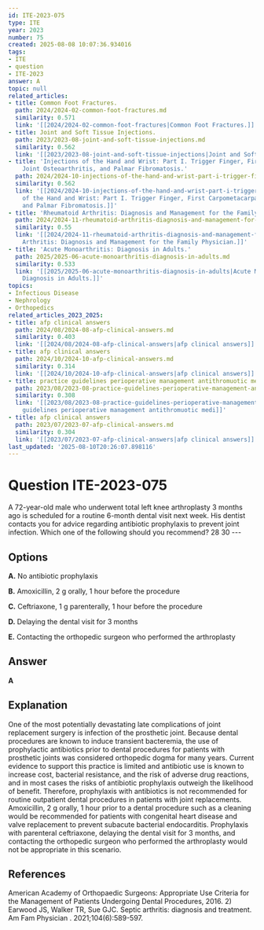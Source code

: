 ```yaml
---
id: ITE-2023-075
type: ITE
year: 2023
number: 75
created: 2025-08-08 10:07:36.934016
tags:
- ITE
- question
- ITE-2023
answer: A
topic: null
related_articles:
- title: Common Foot Fractures.
  path: 2024/2024-02-common-foot-fractures.md
  similarity: 0.571
  link: '[[2024/2024-02-common-foot-fractures|Common Foot Fractures.]]'
- title: Joint and Soft Tissue Injections.
  path: 2023/2023-08-joint-and-soft-tissue-injections.md
  similarity: 0.562
  link: '[[2023/2023-08-joint-and-soft-tissue-injections|Joint and Soft Tissue Injections.]]'
- title: 'Injections of the Hand and Wrist: Part I. Trigger Finger, First Carpometacarpal
    Joint Osteoarthritis, and Palmar Fibromatosis.'
  path: 2024/2024-10-injections-of-the-hand-and-wrist-part-i-trigger-finger-first.md
  similarity: 0.562
  link: '[[2024/2024-10-injections-of-the-hand-and-wrist-part-i-trigger-finger-first|Injections
    of the Hand and Wrist: Part I. Trigger Finger, First Carpometacarpal Joint Osteoarthritis,
    and Palmar Fibromatosis.]]'
- title: 'Rheumatoid Arthritis: Diagnosis and Management for the Family Physician.'
  path: 2024/2024-11-rheumatoid-arthritis-diagnosis-and-management-for-the-family.md
  similarity: 0.55
  link: '[[2024/2024-11-rheumatoid-arthritis-diagnosis-and-management-for-the-family|Rheumatoid
    Arthritis: Diagnosis and Management for the Family Physician.]]'
- title: 'Acute Monoarthritis: Diagnosis in Adults.'
  path: 2025/2025-06-acute-monoarthritis-diagnosis-in-adults.md
  similarity: 0.533
  link: '[[2025/2025-06-acute-monoarthritis-diagnosis-in-adults|Acute Monoarthritis:
    Diagnosis in Adults.]]'
topics:
- Infectious Disease
- Nephrology
- Orthopedics
related_articles_2023_2025:
- title: afp clinical answers
  path: 2024/08/2024-08-afp-clinical-answers.md
  similarity: 0.403
  link: '[[2024/08/2024-08-afp-clinical-answers|afp clinical answers]]'
- title: afp clinical answers
  path: 2024/10/2024-10-afp-clinical-answers.md
  similarity: 0.314
  link: '[[2024/10/2024-10-afp-clinical-answers|afp clinical answers]]'
- title: practice guidelines perioperative management antithromuotic medi
  path: 2023/08/2023-08-practice-guidelines-perioperative-management-antithrombotic-medi.md
  similarity: 0.308
  link: '[[2023/08/2023-08-practice-guidelines-perioperative-management-antithrombotic-medi|practice
    guidelines perioperative management antithromuotic medi]]'
- title: afp clinical answers
  path: 2023/07/2023-07-afp-clinical-answers.md
  similarity: 0.304
  link: '[[2023/07/2023-07-afp-clinical-answers|afp clinical answers]]'
last_updated: '2025-08-10T20:26:07.898116'
---
```


# Question ITE-2023-075

A 72-year-old male who underwent total left knee arthroplasty 3 months ago is scheduled for a routine 6-month dental visit next week. His dentist contacts you for advice regarding antibiotic prophylaxis to prevent joint infection. Which one of the following should you recommend? 28 30 ---

## Options

**A.** No antibiotic prophylaxis

**B.** Amoxicillin, 2 g orally, 1 hour before the procedure

**C.** Ceftriaxone, 1 g parenterally, 1 hour before the procedure

**D.** Delaying the dental visit for 3 months

**E.** Contacting the orthopedic surgeon who performed the arthroplasty

## Answer

**A**

## Explanation

One of the most potentially devastating late complications of joint replacement surgery is infection of the prosthetic joint. Because dental procedures are known to induce transient bacteremia, the use of prophylactic antibiotics prior to dental procedures for patients with prosthetic joints was considered orthopedic dogma for many years. Current evidence to support this practice is limited and antibiotic use is known to increase cost, bacterial resistance, and the risk of adverse drug reactions, and in most cases the risks of antibiotic prophylaxis outweigh the likelihood of benefit. Therefore, prophylaxis with antibiotics is not recommended for routine outpatient dental procedures in patients with joint replacements. Amoxicillin, 2 g orally, 1 hour prior to a dental procedure such as a cleaning would be recommended for patients with congenital heart disease and valve replacement to prevent subacute bacterial endocarditis. Prophylaxis with parenteral ceftriaxone, delaying the dental visit for 3 months, and contacting the orthopedic surgeon who performed the arthroplasty would not be appropriate in this scenario.

## References

American Academy of Orthopaedic Surgeons: Appropriate Use Criteria for the Management of Patients Undergoing Dental Procedures, 2016. 2) Earwood JS, Walker TR, Sue GJC. Septic arthritis: diagnosis and treatment. Am Fam Physician . 2021;104(6):589-597.
